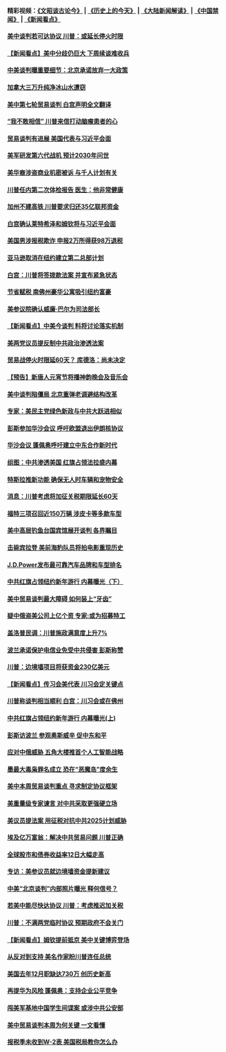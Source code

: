 #### 精彩视频：[《文昭谈古论今》](http://45.76.195.252/wenzhao) | [《历史上的今天》](http://45.76.195.252/today-in-history) | [《大陆新闻解读》](http://45.76.195.252/ntdtv-comedy) | [《中国禁闻》](http://45.76.195.252/ntdtv-news) | [《新闻看点》](http://45.76.195.252/news-insight) 

 #### [美中谈判若可达协议 川普：或延长停火时限](../pages/nsc412/n11047939.md?t=02151837) 

#### [【新闻看点】美中分歧仍巨大 下周续谈难收兵](../pages/nsc412/n11047702.md?t=02151837) 

#### [中美谈判曝重要细节：北京承诺放弃一大政策](../pages/nsc412/n11047582.md?t=02151837) 

#### [加拿大三万升纯净冰山水遭窃](../pages/nsc412/n11047654.md?t=02151837) 

#### [美中第七轮贸易谈判 白宫声明全文翻译](../pages/nsc412/n11047539.md?t=02151837) 

#### [“我不敢相信” 川普来信打动脑瘤患者的心](../pages/nsc412/n11047266.md?t=02151837) 

#### [贸易谈判有进展 美国代表与习近平会面](../pages/nsc412/n11046943.md?t=02151837) 

#### [美军研发第六代战机 预计2030年问世](../pages/nsc412/n11046853.md?t=02151837) 

#### [美华裔涉盗商业机密被诉 与千人计划有关](../pages/nsc412/n11045838.md?t=02151837) 

#### [川普任内第二次体检报告 医生：他非常健康](../pages/nsc412/n11046580.md?t=02151837) 

#### [加州不建高铁 川普要求归还35亿联邦资金](../pages/nsc412/n11045524.md?t=02151837) 

#### [白宫确认莱特希泽和姆钦将与习近平会面](../pages/nsc412/n11045630.md?t=02151837) 

#### [美国男涉报税欺诈 申报2万所得获98万退税](../pages/nsc412/n11045874.md?t=02151837) 

#### [亚马逊取消在纽约建立第二总部计划](../pages/nsc412/n11045436.md?t=02151837) 

#### [白宫：川普将签拨款法案 并宣布紧急状态](../pages/nsc412/n11045657.md?t=02151837) 

#### [节省赋税 南佛州豪华公寓吸引纽约富豪](../pages/nsc412/n11045681.md?t=02151837) 

#### [美参议院确认威廉‧巴尔为司法部长](../pages/nsc412/n11045451.md?t=02151837) 

#### [【新闻看点】中美今谈判 料将讨论落实机制](../pages/nsc412/n11045020.md?t=02151837) 

#### [美两党议员提反制中共政治渗透法案](../pages/nsc412/n11045351.md?t=02151837) 

#### [贸易战停火时限延60天？ 库德洛：尚未决定](../pages/nsc412/n11045299.md?t=02151837) 

#### [【预告】新唐人元宵节将播神韵晚会及音乐会](../pages/nsc412/n11043038.md?t=02151837) 

#### [美中谈判陷僵局 北京重弹老调避结构改革](../pages/nsc412/n11045171.md?t=02151837) 

#### [专家：美民主党绿色新政与中共大跃进相似](../pages/nsc412/n11045053.md?t=02151837) 

#### [彭斯参加华沙会议 呼吁欧盟退出伊朗核协议](../pages/nsc412/n11045031.md?t=02151837) 

#### [华沙会议 蓬佩奥呼吁建立中东合作新时代](../pages/nsc412/n11044317.md?t=02151837) 

#### [组图：中共渗透美国 红旗占领法拉盛内幕](../pages/nsc412/n11043665.md?t=02151837) 

#### [特斯拉推新功能 确保无人时车辆和宠物安全](../pages/nsc412/n11044546.md?t=02151837) 

#### [消息：川普考虑将加征关税期限延长60天](../pages/nsc412/n11044512.md?t=02151837) 

#### [福特三项召回近150万辆 涉皮卡等多款车型](../pages/nsc412/n11043997.md?t=02151837) 

#### [美中高层钓鱼台国宾馆展开谈判 各界瞩目](../pages/nsc412/n11043715.md?t=02151837) 

#### [击毙宾拉登 美前海豹队员将拍电影重现历史](../pages/nsc412/n11043977.md?t=02151837) 

#### [J.D.Power发布最可靠汽车品牌和车型排名](../pages/nsc412/n11043126.md?t=02151837) 

#### [中共红旗占领纽约新年游行 内幕曝光（下）](../pages/nsc412/n11042637.md?t=02151837) 

#### [美中贸易谈判最大障碍 如何装上“牙齿”](../pages/nsc412/n11042646.md?t=02151837) 

#### [疑中俄盗美公司上亿个资 专家:或为招募特工](../pages/nsc412/n11043113.md?t=02151837) 

#### [盖洛普民调：川普施政满意度上升7%](../pages/nsc412/n11042839.md?t=02151837) 

#### [波兰承诺保护电信业免受中共侵害 彭斯称赞](../pages/nsc412/n11042705.md?t=02151837) 

#### [川普：边境墙项目将获资金230亿美元](../pages/nsc412/n11042699.md?t=02151837) 

#### [【新闻看点】传习会美代表 川习会定关键点](../pages/nsc412/n11042350.md?t=02151837) 

#### [川普称谈判相当顺利 白宫：川习会或在佛州](../pages/nsc412/n11042401.md?t=02151837) 

#### [中共红旗占领纽约新年游行 内幕曝光(上)](../pages/nsc412/n11042617.md?t=02151837) 

#### [彭斯访波兰 参观奥斯威辛 促中东和平](../pages/nsc412/n11042477.md?t=02151837) 

#### [应对中俄威胁 五角大楼推首个人工智能战略](../pages/nsc412/n11042470.md?t=02151837) 

#### [墨最大毒枭罪名成立 恐在“恶魔岛”度余生](../pages/nsc412/n11042258.md?t=02151837) 

#### [美中本周贸易谈判重点 寻求制定协议框架](../pages/nsc412/n11041912.md?t=02151837) 

#### [美重量级专家谏言 对中共采取更强硬立场](../pages/nsc412/n11040358.md?t=02151837) 

#### [美议员提法案 用征税对抗中共2025计划威胁](../pages/nsc412/n11040820.md?t=02151837) 

#### [埃及亿万富翁：解决中共贸易问题 川普正确](../pages/nsc412/n11040351.md?t=02151837) 

#### [全球股市和债券收益率12日大幅走高](../pages/nsc412/n11040548.md?t=02151837) 

#### [专访：美参议员就边境墙资金提新建议](../pages/nsc412/n11040426.md?t=02151837) 

#### [中美“北京谈判”内部照片曝光 释何信号？](../pages/nsc412/n11040032.md?t=02151837) 

#### [若美中能尽快达协议 川普：考虑推迟加关税](../pages/nsc412/n11040298.md?t=02151837) 

#### [川普：不满两党临时协议 预期政府不会关门](../pages/nsc412/n11040382.md?t=02151837) 

#### [【新闻看点】姆钦提前抵京 美中关键博弈登场](../pages/nsc412/n11040007.md?t=02151837) 

#### [从反对到支持 美名作家盼川普连任总统](../pages/nsc412/n11040403.md?t=02151837) 

#### [美国去年12月职缺达730万 创历史新高](../pages/nsc412/n11040252.md?t=02151837) 

#### [再提华为风险 蓬佩奥：支持企业公平竞争](../pages/nsc412/n11040198.md?t=02151837) 

#### [闯美军基地中国学生间谍案 或涉中共公安部](../pages/nsc412/n11040083.md?t=02151837) 

#### [美中贸易谈判本周为何关键 一文看懂](../pages/nsc412/n11040025.md?t=02151837) 

#### [报税季未收到W-2表 美国税局教你怎么办](../pages/nsc412/n11040031.md?t=02151837) 

